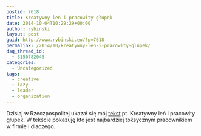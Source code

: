 ```yaml
---
postid: 7618
title: Kreatywny leń i pracowity głupek
date: 2014-10-04T10:29:29+00:00
author: rybinski
layout: post
guid: http://www.rybinski.eu/?p=7618
permalink: /2014/10/kreatywny-len-i-pracowity-glupek/
dsq_thread_id:
  - 3150782045
categories:
  - Uncategorized
tags:
  - creative
  - lazy
  - leader
  - organization
---
```

Dzisiaj w Rzeczpospolitej ukazał się mój [tekst](http://www.ekonomia.rp.pl/artykul/705506,1146343-Kreatywny-len-i-pracowity-glupek.html) pt. Kreatywny leń i pracowity głupek. W tekście pokazuję kto jest najbardziej toksycznym pracownikiem w firmie i dlaczego.

